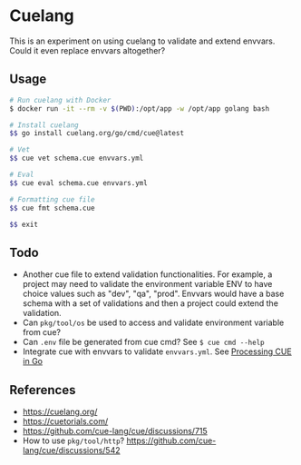 # Cuelang

This is an experiment on using cuelang to validate and extend envvars. Could it even replace envvars altogether?

## Usage

```bash
# Run cuelang with Docker
$ docker run -it --rm -v $(PWD):/opt/app -w /opt/app golang bash

# Install cuelang
$$ go install cuelang.org/go/cmd/cue@latest

# Vet
$$ cue vet schema.cue envvars.yml

# Eval
$$ cue eval schema.cue envvars.yml

# Formatting cue file
$$ cue fmt schema.cue

$$ exit
```

## Todo

- Another cue file to extend validation functionalities. For example, a project may need to validate the environment variable ENV to have choice values such as "dev", "qa", "prod". Envvars would have a base schema with a set of validations and then a project could extend the validation.
- Can `pkg/tool/os` be used to access and validate environment variable from cue?
- Can `.env` file be generated from cue cmd? See `$ cue cmd --help`
- Integrate cue with envvars to validate `envvars.yml`. See [Processing CUE in Go](https://cuelang.org/docs/integrations/go/#processing-cue-in-go)

## References

- https://cuelang.org/
- https://cuetorials.com/
- https://github.com/cue-lang/cue/discussions/715
- How to use `pkg/tool/http`? https://github.com/cue-lang/cue/discussions/542

